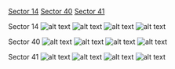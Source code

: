 [Sector 14](#sector14)
[Sector 40](#sector40)
[Sector 41](#sector41)

<a name = "sector14"></a>
Sector 14
![alt text](/images/TrES-1_Sector_14/TrES-1_Sector_14_a_TimeSeries.png)
![alt text](/images/TrES-1_Sector_14/TrES-1_Sector_14_b_FoldedLightCurve.png)
![alt text](/images/TrES-1_Sector_14/TrES-1_Sector_14_b_IndividualTransitsWithFit.png)
![alt text](/images/TrES-1_Sector_14/TrES-1_Sector_14_c_TimingResiduals.png)

<a name = "sector40"></a>
Sector 40
![alt text](/images/TrES-1_Sector_40/TrES-1_Sector_40_a_TimeSeries.png)
![alt text](/images/TrES-1_Sector_40/TrES-1_Sector_40_b_FoldedLightCurve.png)
![alt text](/images/TrES-1_Sector_40/TrES-1_Sector_40_b_IndividualTransitsWithFit.png)
![alt text](/images/TrES-1_Sector_40/TrES-1_Sector_40_c_TimingResiduals.png)

<a name = "sector41"></a>
Sector 41
![alt text](/images/TrES-1_Sector_41/TrES-1_Sector_41_a_TimeSeries.png)
![alt text](/images/TrES-1_Sector_41/TrES-1_Sector_41_b_FoldedLightCurve.png)
![alt text](/images/TrES-1_Sector_41/TrES-1_Sector_41_b_IndividualTransitsWithFit.png)
![alt text](/images/TrES-1_Sector_41/TrES-1_Sector_41_c_TimingResiduals.png)

